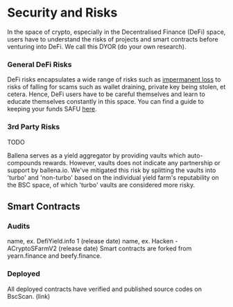# Security and Risks

In the space of crypto, especially in the Decentralised Finance \(DeFi\) space, users have to understand the risks of projects and smart contracts before venturing into DeFi. We call this DYOR \(do your own research\).

### General DeFi Risks

DeFi risks encapsulates a wide range of risks such as [impermanent loss](https://www.bsc.news/post/cryptonomics-what-is-impermanent-loss) to risks of falling for scams such as wallet draining, private key being stolen, et cetera. Hence, DeFi users have to be careful themselves and learn to educate themselves constantly in this space. You can find a guide to keeping your funds SAFU [here](https://letmeape.medium.com/how-to-keep-your-funds-safe-metamask-guide-816773968310).

### 3rd Party Risks

TODO

Ballena serves as a yield aggregator by providing vaults which auto-compounds rewards. However, vaults does not indicate any partnership or support by ballena.io. We've mitigated this risk by splitting the vaults into 'turbo' and 'non-turbo' based on the individual yield farm's reputability on the BSC space, of which 'turbo' vaults are considered more risky.

## Smart Contracts

### Audits

name, ex. DefiYield.info 1 \(release date\) name, ex. Hacken - ACryptoSFarmV2 \(release date\) Smart contracts are forked from yearn.finance and beefy.finance.

### Deployed

All deployed contracts have verified and published source codes on BscScan. \(link\)

